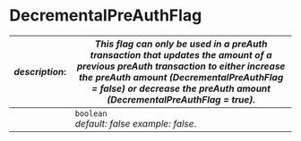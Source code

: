 
# DecrementalPreAuthFlag

| *description*:   | *This flag can only be used in a preAuth transaction that updates the amount of a previous preAuth transaction to either increase the preAuth amount (DecrementalPreAuthFlag = false) or decrease the preAuth amount (DecrementalPreAuthFlag = true).*|
|----|----|
|    |  ``` boolean ``` <br/> *default: false  example: false*.|  


